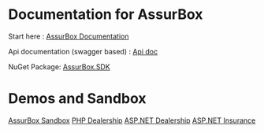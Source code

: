 # Documentation for AssurBox

Start here :
[AssurBox Documentation](http://assurbox.net/developers/)

Api documentation (swagger based) :
[Api doc](http://assurbox.net/api-documentation/)

NuGet Package:
[AssurBox.SDK](https://www.nuget.org/packages/AssurBox.SDK/)



# Demos and Sandbox

[AssurBox Sandbox](https://sandbox.assurbox.net)
[PHP Dealership](https://assurboxphpclient.azurewebsites.net)
[ASP.NET Dealership](http://sandbox-dealership.assurbox.net/)
[ASP.NET Insurance](http://sandbox-insurer-simulation.assurbox.net/)




